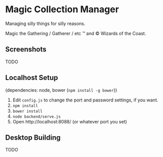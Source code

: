# Magic Collection Manager
Managing silly things for silly reasons.

Magic the Gathering / Gatherer / etc &trade; and &copy; Wizards of the Coast.

## Screenshots
TODO

## Localhost Setup
(dependencies: node, bower (```npm install -g bower```))

1. Edit ```config.js``` to change the port and password settings, if you want.
1. ```npm install```
1. ```bower install```
1. ```node backend/serve.js```
1. Open http://localhost:8088/ (or whatever port you set)

## Desktop Building
TODO
